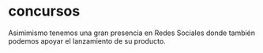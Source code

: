 # concursos
Asimimismo tenemos una gran presencia en Redes Sociales donde también podemos apoyar el lanzamiento de su producto.
